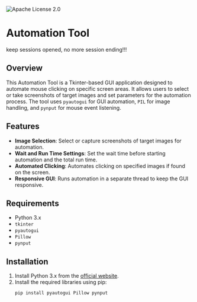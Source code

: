 ![Apache License 2.0](https://img.shields.io/badge/license-Apache%202.0-blue.svg)
# Automation Tool
keep sessions opened, no more session ending!!!
## Overview
This Automation Tool is a Tkinter-based GUI application designed to automate mouse clicking on specific screen areas. It allows users to select or take screenshots of target images and set parameters for the automation process. The tool uses `pyautogui` for GUI automation, `PIL` for image handling, and `pynput` for mouse event listening.


## Features
- **Image Selection**: Select or capture screenshots of target images for automation.
- **Wait and Run Time Settings**: Set the wait time before starting automation and the total run time.
- **Automated Clicking**: Automates clicking on specified images if found on the screen.
- **Responsive GUI**: Runs automation in a separate thread to keep the GUI responsive.

## Requirements
- Python 3.x
- `tkinter`
- `pyautogui`
- `Pillow`
- `pynput`

## Installation
1. Install Python 3.x from the [official website](https://www.python.org/).
2. Install the required libraries using pip:
   ```bash
   pip install pyautogui Pillow pynput
